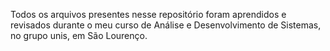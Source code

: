 Todos os arquivos presentes nesse repositório foram aprendidos e revisados durante o meu curso de Análise e Desenvolvimento de Sistemas, no grupo unis, em São Lourenço.
